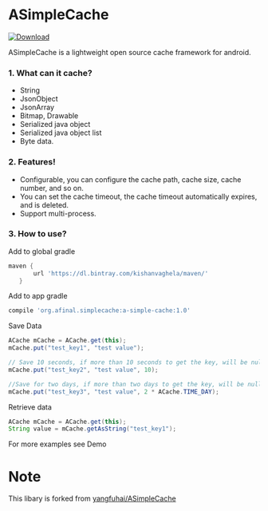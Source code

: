 # ASimpleCache
[ ![Download](https://api.bintray.com/packages/kishanvaghela/maven/a-simple-cache/images/download.svg) ](https://bintray.com/kishanvaghela/maven/a-simple-cache/_latestVersion)

ASimpleCache is a lightweight open source cache framework for android.

### 1. What can it cache?
- String
- JsonObject 
- JsonArray 
- Bitmap, Drawable
- Serialized java object
- Serialized java object list
- Byte data.

### 2. Features!
  - Configurable, you can configure the cache path, cache size, cache number, and so on.
  - You can set the cache timeout, the cache timeout automatically expires, and is deleted.
  - Support multi-process.


### 3. How to use?
Add to global gradle
```gradle
maven {
       url 'https://dl.bintray.com/kishanvaghela/maven/'
   }
```
Add to app gradle
```gradle
compile 'org.afinal.simplecache:a-simple-cache:1.0'
```

Save Data
```java
ACache mCache = ACache.get(this);
mCache.put("test_key1", "test value");

// Save 10 seconds, if more than 10 seconds to get the key, will be null
mCache.put("test_key2", "test value", 10);

//Save for two days, if more than two days to get the key, will be null
mCache.put("test_key3", "test value", 2 * ACache.TIME_DAY);
```
Retrieve data
```java
ACache mCache = ACache.get(this);
String value = mCache.getAsString("test_key1");
```
For more examples see Demo 

# Note
This libary is forked from [yangfuhai/ASimpleCache](https://github.com/yangfuhai/ASimpleCache)
